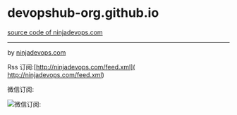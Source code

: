 # devopshub-org.github.io

[source code of ninjadevops.com](https://ninjadevops.com)

---

by [ninjadevops.com]( https://ninjadevops.com)

Rss 订阅:[http://ninjadevops.com/feed.xml]( http://ninjadevops.com/feed.xml)

微信订阅:

![微信订阅:]( https://raw.githubusercontent.com/devopshub-org/devopshub-org.github.io/master/_resources/qrcode_wechat.jpg)
